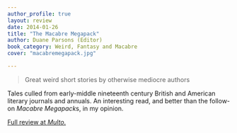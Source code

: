 ```yaml
---
author_profile: true
layout: review
date: 2014-01-26
title: "The Macabre Megapack"
author: Duane Parsons (Editor)
book_category: Weird, Fantasy and Macabre
cover: "macabremegapack.jpg"

---
```

> Great weird short stories by otherwise mediocre authors

Tales culled from early-middle nineteenth century British and American literary journals and annuals. An interesting read, and better than the follow-on *Macabre Megapack*s, in my opinion.

[Full review at *Multo*.](https://multoghost.wordpress.com/2014/01/26/tales-of-the-weird-old-and-not-so-old/)